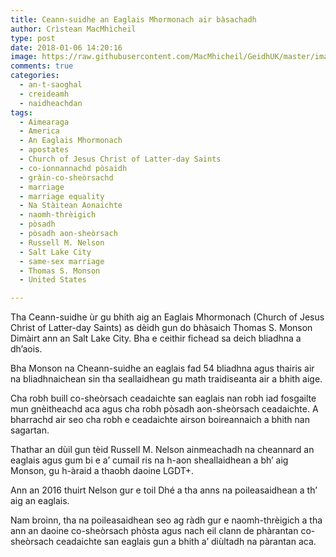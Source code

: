 ```yaml
---
title: Ceann-suidhe an Eaglais Mhormonach air bàsachadh
author: Crìstean MacMhìcheil
type: post
date: 2018-01-06 14:20:16
image: https://raw.githubusercontent.com/MacMhicheil/GeidhUK/master/images/2018-01-06-ceann-suidhe-an-eaglais-mhormonach-air-basachadh.jpg
comments: true
categories:
  - an-t-saoghal
  - creideamh
  - naidheachdan
tags:
  - Aimearaga
  - America
  - An Eaglais Mhormonach
  - apostates
  - Church of Jesus Christ of Latter-day Saints
  - co-ionnannachd pòsaidh
  - gràin-co-sheòrsachd
  - marriage
  - marriage equality
  - Na Stàitean Aonaichte
  - naomh-thrèigich
  - pòsadh
  - pòsadh aon-sheòrsach
  - Russell M. Nelson
  - Salt Lake City
  - same-sex marriage
  - Thomas S. Monson
  - United States

---
```

Tha Ceann-suidhe ùr gu bhith aig an Eaglais Mhormonach (Church of Jesus Christ of Latter-day Saints) as dèidh gun do bhàsaich Thomas S. Monson Dimàirt ann an Salt Lake City. Bha e ceithir fichead sa deich bliadhna a dh&#8217;aois.

<!--more-->

Bha Monson na Cheann-suidhe an eaglais fad 54 bliadhna agus thairis air na bliadhnaichean sin tha seallaidhean gu math traidiseanta air a bhith aige.

Cha robh buill co-sheòrsach ceadaichte san eaglais nan robh iad fosgailte mun gnèitheachd aca agus cha robh pòsadh aon-sheòrsach ceadaichte. A bharrachd air seo cha robh e ceadaichte airson boireannaich a bhith nan sagartan.

Thathar an dùil gun tèid Russell M. Nelson ainmeachadh na cheannard an eaglais agus gum bi e a’ cumail ris na h-aon sheallaidhean a bh’ aig Monson, gu h-àraid a thaobh daoine LGDT+.

Ann an 2016 thuirt Nelson gur e toil Dhé a tha anns na poileasaidhean a th’ aig an eaglais.

Nam broinn, tha na poileasaidhean seo ag ràdh gur e naomh-thrèigich a tha ann an daoine co-sheòrsach phòsta agus nach eil clann de phàrantan co-sheòrsach ceadaichte san eaglais gun a bhith a’ diùltadh na pàrantan aca.
